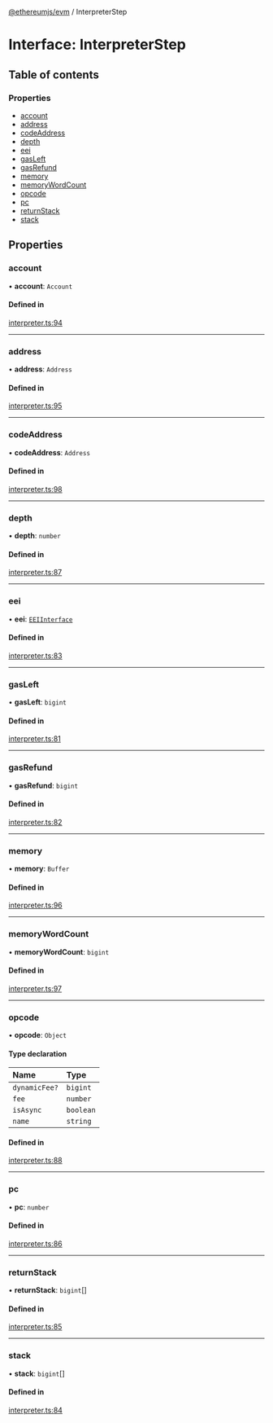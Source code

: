 [@ethereumjs/evm](../README.md) / InterpreterStep

# Interface: InterpreterStep

## Table of contents

### Properties

- [account](InterpreterStep.md#account)
- [address](InterpreterStep.md#address)
- [codeAddress](InterpreterStep.md#codeaddress)
- [depth](InterpreterStep.md#depth)
- [eei](InterpreterStep.md#eei)
- [gasLeft](InterpreterStep.md#gasleft)
- [gasRefund](InterpreterStep.md#gasrefund)
- [memory](InterpreterStep.md#memory)
- [memoryWordCount](InterpreterStep.md#memorywordcount)
- [opcode](InterpreterStep.md#opcode)
- [pc](InterpreterStep.md#pc)
- [returnStack](InterpreterStep.md#returnstack)
- [stack](InterpreterStep.md#stack)

## Properties

### account

• **account**: `Account`

#### Defined in

[interpreter.ts:94](https://github.com/ethereumjs/ethereumjs-monorepo/blob/master/packages/evm/src/interpreter.ts#L94)

___

### address

• **address**: `Address`

#### Defined in

[interpreter.ts:95](https://github.com/ethereumjs/ethereumjs-monorepo/blob/master/packages/evm/src/interpreter.ts#L95)

___

### codeAddress

• **codeAddress**: `Address`

#### Defined in

[interpreter.ts:98](https://github.com/ethereumjs/ethereumjs-monorepo/blob/master/packages/evm/src/interpreter.ts#L98)

___

### depth

• **depth**: `number`

#### Defined in

[interpreter.ts:87](https://github.com/ethereumjs/ethereumjs-monorepo/blob/master/packages/evm/src/interpreter.ts#L87)

___

### eei

• **eei**: [`EEIInterface`](EEIInterface.md)

#### Defined in

[interpreter.ts:83](https://github.com/ethereumjs/ethereumjs-monorepo/blob/master/packages/evm/src/interpreter.ts#L83)

___

### gasLeft

• **gasLeft**: `bigint`

#### Defined in

[interpreter.ts:81](https://github.com/ethereumjs/ethereumjs-monorepo/blob/master/packages/evm/src/interpreter.ts#L81)

___

### gasRefund

• **gasRefund**: `bigint`

#### Defined in

[interpreter.ts:82](https://github.com/ethereumjs/ethereumjs-monorepo/blob/master/packages/evm/src/interpreter.ts#L82)

___

### memory

• **memory**: `Buffer`

#### Defined in

[interpreter.ts:96](https://github.com/ethereumjs/ethereumjs-monorepo/blob/master/packages/evm/src/interpreter.ts#L96)

___

### memoryWordCount

• **memoryWordCount**: `bigint`

#### Defined in

[interpreter.ts:97](https://github.com/ethereumjs/ethereumjs-monorepo/blob/master/packages/evm/src/interpreter.ts#L97)

___

### opcode

• **opcode**: `Object`

#### Type declaration

| Name | Type |
| :------ | :------ |
| `dynamicFee?` | `bigint` |
| `fee` | `number` |
| `isAsync` | `boolean` |
| `name` | `string` |

#### Defined in

[interpreter.ts:88](https://github.com/ethereumjs/ethereumjs-monorepo/blob/master/packages/evm/src/interpreter.ts#L88)

___

### pc

• **pc**: `number`

#### Defined in

[interpreter.ts:86](https://github.com/ethereumjs/ethereumjs-monorepo/blob/master/packages/evm/src/interpreter.ts#L86)

___

### returnStack

• **returnStack**: `bigint`[]

#### Defined in

[interpreter.ts:85](https://github.com/ethereumjs/ethereumjs-monorepo/blob/master/packages/evm/src/interpreter.ts#L85)

___

### stack

• **stack**: `bigint`[]

#### Defined in

[interpreter.ts:84](https://github.com/ethereumjs/ethereumjs-monorepo/blob/master/packages/evm/src/interpreter.ts#L84)
